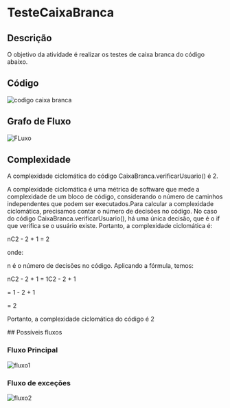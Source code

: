 # TesteCaixaBranca
## Descrição

O objetivo da atividade é realizar os testes de caixa branca do código abaixo.

## Código

![codigo caixa branca](https://github.com/gaschonfelder/CaixaBranca/assets/111383427/dabc5d81-584b-497f-863f-17db56820c65)

## Grafo de Fluxo

![FLuxo](https://github.com/gaschonfelder/CaixaBranca/assets/111383427/70c31d6e-0d5e-4e1f-be61-ce95cebb00f2)

## Complexidade
<p>A complexidade ciclomática do código CaixaBranca.verificarUsuario() é 2. </p>
<p>A complexidade ciclomática é uma métrica de software que mede a complexidade de um bloco de código, considerando o número de caminhos independentes que podem ser executados.Para calcular a complexidade ciclomática, precisamos contar o número de decisões no código. No caso do código CaixaBranca.verificarUsuario(), há uma única decisão, que é o if que verifica se o usuário existe.
Portanto, a complexidade ciclomática é: </p>
<p>nC2 - 2 + 1 = 2</p>
<p>onde:</p>
<p>n é o número de decisões no código. Aplicando a fórmula, temos: </p>
<p>nC2 - 2 + 1 = 1C2 - 2 + 1 </p>
<p>= 1 - 2 + 1 </p>
<p>= 2 </p>
<p>Portanto, a complexidade ciclomática do código é 2 </p>
## Possíveis fluxos

### Fluxo Principal
![fluxo1](https://github.com/gaschonfelder/CaixaBranca/assets/111383427/7f2652a8-017c-40e8-bd00-479aa8a21fe0)

### Fluxo de exceções
![fluxo2](https://github.com/gaschonfelder/CaixaBranca/assets/111383427/d4d32706-12d9-4178-ba04-d75bf99c67f1)
